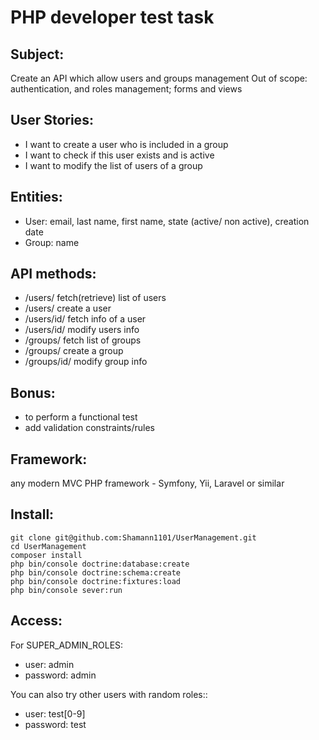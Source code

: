 ﻿# PHP developer test task

## Subject:
Create an API which allow users and groups management
Out of scope: authentication, and roles management; forms and views

## User Stories:
- I want to create a user who is included in a group
- I want to check if this user exists and is active
- I want to modify the list of users of a group

## Entities:
- User: email, last name, first name, state (active/ non active), creation date
- Group: name

## API methods:
- /users/ fetch(retrieve) list of users
- /users/ create a user
- /users/id/ fetch info of a user
- /users/id/ modify users info
- /groups/ fetch list of groups
- /groups/ create a group
- /groups/id/ modify group info

## Bonus:
- to perform a functional test
- add validation constraints/rules

## Framework:
any modern MVC PHP framework - Symfony, Yii, Laravel or similar

## Install:
```shell
git clone git@github.com:Shamann1101/UserManagement.git
cd UserManagement
composer install
php bin/console doctrine:database:create
php bin/console doctrine:schema:create
php bin/console doctrine:fixtures:load
php bin/console sever:run
```
## Access:

For SUPER_ADMIN_ROLES:
- user: admin
- password: admin

You can also try other users with random roles::
- user: test[0-9]
- password: test
